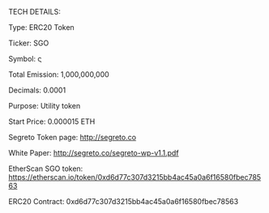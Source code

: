 TECH DETAILS:


Type: ERC20 Token

Ticker: SGO

Symbol: ς

Total Emission: 1,000,000,000

Decimals: 0.0001

Purpose: Utility token

Start Price: 0.000015 ETH




Segreto Token page: http://segreto.co

White Paper: http://segreto.co/segreto-wp-v1.1.pdf

EtherScan SGO token: https://etherscan.io/token/0xd6d77c307d3215bb4ac45a0a6f16580fbec78563

ERC20 Contract:	0xd6d77c307d3215bb4ac45a0a6f16580fbec78563

